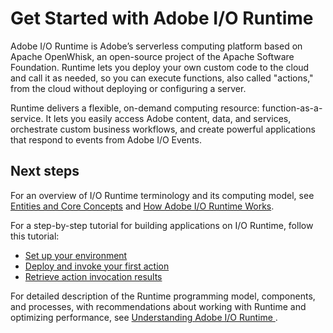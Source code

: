 # Get Started with Adobe I/O Runtime

Adobe I/O Runtime is Adobe’s serverless computing platform based on Apache OpenWhisk, an open-source project of the Apache Software Foundation. Runtime lets you deploy your own custom code to the cloud and call it as needed, so you can execute functions, also called "actions," from the cloud without deploying or configuring a server. 

Runtime delivers a flexible, on-demand computing resource: function-as-a-service. It  lets you easily access Adobe content, data, and services, orchestrate custom business workflows, and create powerful applications that respond to events from Adobe I/O Events. 

## Next steps

For an overview of I/O Runtime terminology and its computing model, see [Entities and Core Concepts](entities.md) and [How Adobe I/O Runtime Works](how_runtime_works.md).

For a step-by-step tutorial for building applications on I/O Runtime, follow this tutorial:

- [Set up your environment](setup.md)
- [Deploy and invoke your first action](deploy.md)
- [Retrieve action invocation results](activations.md)

For detailed description of the Runtime programming model, components, and processes, with recommendations about working with Runtime and optimizing performance, see [Understanding Adobe I/O Runtime ](understanding_runtime.md).

